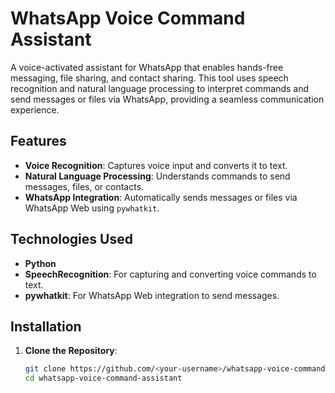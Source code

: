 # WhatsApp Voice Command Assistant

A voice-activated assistant for WhatsApp that enables hands-free messaging, file sharing, and contact sharing. This tool uses speech recognition and natural language processing to interpret commands and send messages or files via WhatsApp, providing a seamless communication experience.

## Features
- **Voice Recognition**: Captures voice input and converts it to text.
- **Natural Language Processing**: Understands commands to send messages, files, or contacts.
- **WhatsApp Integration**: Automatically sends messages or files via WhatsApp Web using `pywhatkit`.

## Technologies Used
- **Python**
- **SpeechRecognition**: For capturing and converting voice commands to text.
- **pywhatkit**: For WhatsApp Web integration to send messages.

## Installation

1. **Clone the Repository**:
   ```bash
   git clone https://github.com/<your-username>/whatsapp-voice-command-assistant.git
   cd whatsapp-voice-command-assistant
